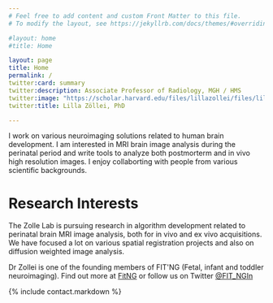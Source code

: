 ```yaml
---
# Feel free to add content and custom Front Matter to this file.
# To modify the layout, see https://jekyllrb.com/docs/themes/#overriding-theme-defaults

#layout: home
#title: Home

layout: page
title: Home
permalink: /
twitter:card: summary
twitter:description: Associate Professor of Radiology, MGH / HMS
twitter:image: "https://scholar.harvard.edu/files/lillazollei/files/lillazollei.cr_.sm2_.jpg?m=1559666976"
twitter:title: Lilla Zöllei, PhD

---
```


I work on various neuroimaging solutions related to human brain development. I am interested in MRI brain image analysis during the perinatal period and write tools to analyze both postmorterm and in vivo high resolution images. I enjoy collaborting with people from various scientific backgrounds.


# Research Interests

The Zolle Lab is pursuing research in algorithm development related to perinatal brain MRI image
analysis, both for in vivo and ex vivo acquisitions. We have focused a lot on
various spatial registration projects and also on diffusion weighted image
analysis.


Dr Zollei is one of the founding members of FIT'NG (Fetal, infant and toddler
neuroimaging). Find out more at [FitNG](https://groups.io/g/fitng) or follow us on
Twitter [@FIT_NGIn](https://twitter.com/fit_ngin)



{% include contact.markdown %}


